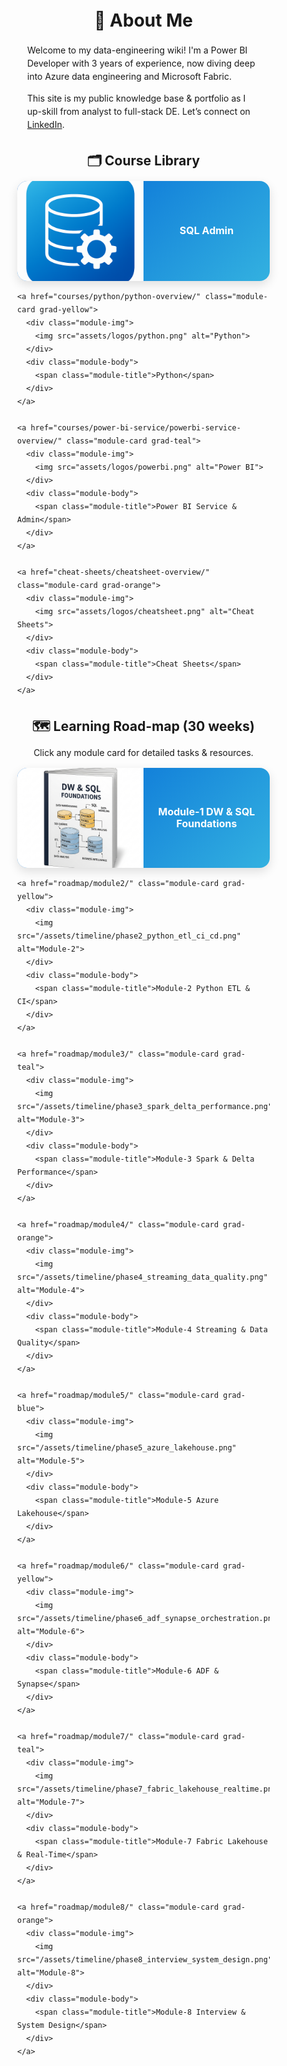 <!DOCTYPE html>
<html lang="en">
<head>
  <meta charset="UTF-8" />
  <meta name="viewport" content="width=device-width, initial-scale=1.0"/>
  <title>📚 Data Engineering Wiki</title>
  <style>
    /* ───────────────────── Base Styles ───────────────────── */
    * { box-sizing: border-box; }
    body {
      font-family: -apple-system, BlinkMacSystemFont, "Segoe UI", Roboto, Arial, sans-serif;
      margin: 0;
      line-height: 1.5;
      padding-bottom: 4rem;
    }
    h1, h2 { margin: 2rem 0 1rem; text-align: center; }

    /* ───────────────────── Module-Card Grid─────────────── */
    .module-grid {
      display: grid;
      grid-template-columns: repeat(2, 1fr);
      gap: 1.75rem;
      max-width: 900px;
      margin: 2rem auto;
      padding: 0 1rem;
    }
    @media (max-width: 768px) {
      .module-grid { grid-template-columns: 1fr; }
    }

    .module-card {
      display: flex;
      height: 160px;
      border-radius: 16px;
      overflow: hidden;
      box-shadow: 0 6px 16px rgba(0,0,0,0.12);
      text-decoration: none;
      transition: transform .2s ease, box-shadow .2s ease;
    }
    .module-card:hover {
      transform: translateY(-6px);
      box-shadow: 0 10px 22px rgba(0,0,0,0.18);
    }

    .module-img {
      flex: 0 0 50%;
      height: 100%;
    }
    .module-img img {
      width: 100%;
      height: 100%;
      object-fit: cover;
    }

    .module-body {
      flex: 1;
      display: flex;
      justify-content: center;
      align-items: center;
      color: #fff;
      text-align: center;
      padding: 0 .75rem;
    }
    .module-title {
      font-size: 1rem;
      font-weight: 700;
      line-height: 1.2;
    }

    /* ───────────────────── Gradients ───────────────────── */
    .grad-blue   { background: linear-gradient(135deg,#0166d6 0%,#33b1e0 100%); }
    .grad-yellow { background: linear-gradient(135deg,#f6b63c 0%,#ffd65b 100%); color:#212121; }
    .grad-teal   { background: linear-gradient(135deg,#00897b 0%,#26a69a 100%); }
    .grad-orange { background: linear-gradient(135deg,#f57c00 0%,#ff9e42 100%); }
  </style>
</head>
<body>

  <!-- ───────────────────────── About Me ───────────────────────── -->
  <h1>👋 About Me</h1>
  <div style="max-width:720px;margin:0 auto;padding:0 1rem;">
    <p>
      Welcome to my data-engineering wiki! I'm a Power BI Developer with 3 years of experience,
      now diving deep into Azure data engineering and Microsoft Fabric.
    </p>
    <p>
      This site is my public knowledge base & portfolio as I up-skill from analyst to full-stack DE.
      Let’s connect on <a href="https://www.linkedin.com/in/cpvardhan/">LinkedIn</a>.
    </p>
  </div>

  <!-- ───────────────────────── Course Library ───────────────────────── -->
  <h2>🗂️ Course Library</h2>
  <div class="module-grid">
    <a href="courses/sql-admin/sql-admin-overview/" class="module-card grad-blue">
      <div class="module-img">
        <img src="assets/logos/sql-admin.png" alt="SQL Admin">
      </div>
      <div class="module-body">
        <span class="module-title">SQL Admin</span>
      </div>
    </a>

    <a href="courses/python/python-overview/" class="module-card grad-yellow">
      <div class="module-img">
        <img src="assets/logos/python.png" alt="Python">
      </div>
      <div class="module-body">
        <span class="module-title">Python</span>
      </div>
    </a>

    <a href="courses/power-bi-service/powerbi-service-overview/" class="module-card grad-teal">
      <div class="module-img">
        <img src="assets/logos/powerbi.png" alt="Power BI">
      </div>
      <div class="module-body">
        <span class="module-title">Power BI Service & Admin</span>
      </div>
    </a>

    <a href="cheat-sheets/cheatsheet-overview/" class="module-card grad-orange">
      <div class="module-img">
        <img src="assets/logos/cheatsheet.png" alt="Cheat Sheets">
      </div>
      <div class="module-body">
        <span class="module-title">Cheat Sheets</span>
      </div>
    </a>
  </div>

  <!-- ───────────────────────── Road-map Grid ───────────────────────── -->
  <h2>🗺️ Learning Road-map (30 weeks)</h2>
  <p style="text-align:center;">Click any module card for detailed tasks & resources.</p>
  <div class="module-grid">
    <a href="roadmap/module1/" class="module-card grad-blue">
      <div class="module-img">
        <img src="/assets/timeline/phase1_dw_sql_foundations.png" alt="Module-1">
      </div>
      <div class="module-body">
        <span class="module-title">Module-1 DW & SQL Foundations</span>
      </div>
    </a>

    <a href="roadmap/module2/" class="module-card grad-yellow">
      <div class="module-img">
        <img src="/assets/timeline/phase2_python_etl_ci_cd.png" alt="Module-2">
      </div>
      <div class="module-body">
        <span class="module-title">Module-2 Python ETL & CI</span>
      </div>
    </a>

    <a href="roadmap/module3/" class="module-card grad-teal">
      <div class="module-img">
        <img src="/assets/timeline/phase3_spark_delta_performance.png" alt="Module-3">
      </div>
      <div class="module-body">
        <span class="module-title">Module-3 Spark & Delta Performance</span>
      </div>
    </a>

    <a href="roadmap/module4/" class="module-card grad-orange">
      <div class="module-img">
        <img src="/assets/timeline/phase4_streaming_data_quality.png" alt="Module-4">
      </div>
      <div class="module-body">
        <span class="module-title">Module-4 Streaming & Data Quality</span>
      </div>
    </a>

    <a href="roadmap/module5/" class="module-card grad-blue">
      <div class="module-img">
        <img src="/assets/timeline/phase5_azure_lakehouse.png" alt="Module-5">
      </div>
      <div class="module-body">
        <span class="module-title">Module-5 Azure Lakehouse</span>
      </div>
    </a>

    <a href="roadmap/module6/" class="module-card grad-yellow">
      <div class="module-img">
        <img src="/assets/timeline/phase6_adf_synapse_orchestration.png" alt="Module-6">
      </div>
      <div class="module-body">
        <span class="module-title">Module-6 ADF & Synapse</span>
      </div>
    </a>

    <a href="roadmap/module7/" class="module-card grad-teal">
      <div class="module-img">
        <img src="/assets/timeline/phase7_fabric_lakehouse_realtime.png" alt="Module-7">
      </div>
      <div class="module-body">
        <span class="module-title">Module-7 Fabric Lakehouse & Real-Time</span>
      </div>
    </a>

    <a href="roadmap/module8/" class="module-card grad-orange">
      <div class="module-img">
        <img src="/assets/timeline/phase8_interview_system_design.png" alt="Module-8">
      </div>
      <div class="module-body">
        <span class="module-title">Module-8 Interview & System Design</span>
      </div>
    </a>
  </div>

</body>
</html>
